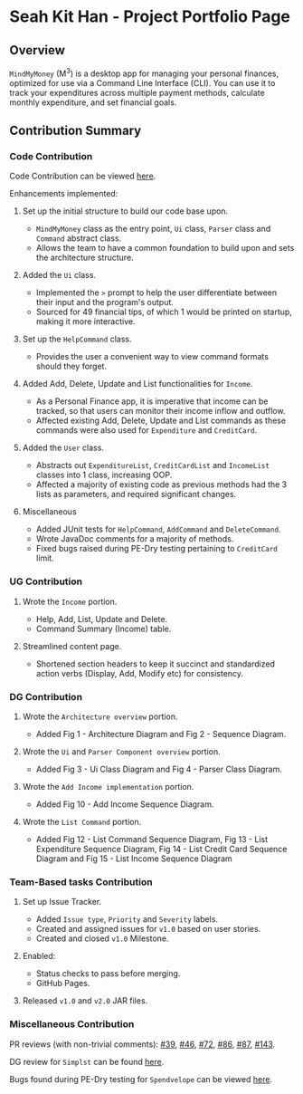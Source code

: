 # Seah Kit Han - Project Portfolio Page

## Overview
`MindMyMoney` (M<sup>3</sup>) is a desktop app for managing your personal finances, optimized for use via a Command Line
Interface (CLI). You can use it to track your expenditures across multiple payment methods, calculate monthly
expenditure, and set financial goals.

## Contribution Summary

### Code Contribution
Code Contribution can be viewed [here](https://nus-cs2113-ay2122s2.github.io/tp-dashboard/?search=khseah&breakdown=true).

Enhancements implemented:
1. Set up the initial structure to build our code base upon.
   - `MindMyMoney` class as the entry point, `Ui` class, `Parser` class and `Command` abstract class.
   - Allows the team to have a common foundation to build upon and sets the architecture structure.
   
2. Added the `Ui` class.
   - Implemented the `>` prompt to help the user differentiate between their input and the program's output.
   - Sourced for 49 financial tips, of which 1 would be printed on startup, making it more interactive.
   
3. Set up the `HelpCommand` class.
   - Provides the user a convenient way to view command formats should they forget.
   
4. Added Add, Delete, Update and List functionalities for `Income`.
   - As a Personal Finance app, it is imperative that income can be tracked, so that users can monitor their income
inflow and outflow.
   - Affected existing Add, Delete, Update and List commands as these commands were also used for `Expenditure` and
`CreditCard`.
   
5. Added the `User` class.
   - Abstracts out `ExpenditureList`, `CreditCardList` and `IncomeList` classes into 1 class, increasing OOP.
   - Affected a majority of existing code as previous methods had the 3 lists as parameters, and required significant 
changes.
   
6. Miscellaneous
   - Added JUnit tests for `HelpCommand`, `AddCommand` and `DeleteCommand`.
   - Wrote JavaDoc comments for a majority of methods.
   - Fixed bugs raised during PE-Dry testing pertaining to `CreditCard` limit.

### UG Contribution
1. Wrote the `Income` portion.
   - Help, Add, List, Update and Delete.
   - Command Summary (Income) table.


2. Streamlined content page.
   - Shortened section headers to keep it succinct and standardized action verbs (Display, Add, Modify etc) for 
consistency.

### DG Contribution
1. Wrote the `Architecture overview` portion.
   - Added Fig 1 - Architecture Diagram and Fig 2 - Sequence Diagram.
   
2. Wrote the `Ui` and `Parser Component overview` portion.
   - Added Fig 3 - Ui Class Diagram and Fig 4 - Parser Class Diagram.

3. Wrote the `Add Income implementation` portion.
   - Added Fig 10 - Add Income Sequence Diagram.
   
4. Wrote the `List Command` portion.
   - Added Fig 12 - List Command Sequence Diagram, Fig 13 - List Expenditure Sequence Diagram, Fig 14 - List Credit Card
Sequence Diagram and Fig 15 - List Income Sequence Diagram

### Team-Based tasks Contribution
1. Set up Issue Tracker.
   - Added `Issue type`, `Priority` and `Severity` labels.
   - Created and assigned issues for `v1.0` based on user stories.
   - Created and closed `v1.0` Milestone.

2. Enabled:
   - Status checks to pass before merging.
   - GitHub Pages.

3. Released `v1.0` and `v2.0` JAR files.

### Miscellaneous Contribution
PR reviews (with non-trivial comments):
[#39](https://github.com/AY2122S2-CS2113T-T10-4/tp/pull/39), [#46](https://github.com/AY2122S2-CS2113T-T10-4/tp/pull/46), 
[#72](https://github.com/AY2122S2-CS2113T-T10-4/tp/pull/72), [#86](https://github.com/AY2122S2-CS2113T-T10-4/tp/pull/86), 
[#87](https://github.com/AY2122S2-CS2113T-T10-4/tp/pull/87), [#143](https://github.com/AY2122S2-CS2113T-T10-4/tp/pull/143).

DG review for `Simplst` can be found [here](https://github.com/nus-cs2113-AY2122S2/tp/pull/6/files/4125efa69fbb7ffda1b2ade950ec48b6e80f5baf).

Bugs found during PE-Dry testing for `Spendvelope` can be viewed [here](https://github.com/khseah/ped/issues).
